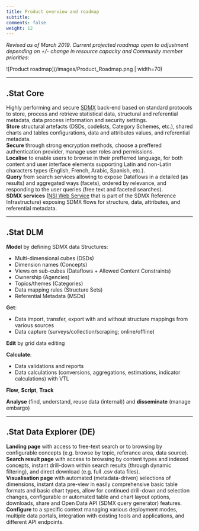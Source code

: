 ```yaml
---
title: Product overview and roadmap
subtitle: 
comments: false
weight: 12
---
```

*Revised as of March 2019. Current projected roadmap open to adjustment depending on +/- change in resource capacity and Community member priorities:*<br>

![Product roadmap](/images/Product_Roadmap.png | width=70)

---

## .Stat Core

Highly performing and secure [SDMX](http://sdmx.org/) back-end based on standard protocols to store, process and retrieve statistical data, structural and referential metadata, data process information and security settings.<br>
**Store** structural artefacts (DSDs, codelists, Category Schemes, etc.), shared charts and tables configurations, data and attributes values, and referential metadata.<br>
**Secure** through strong encryption methods, choose a preffered authentication provider, manage user roles and permissions.<br>
**Localise** to enable users to browse in their prefferred language, for both content and user interface elements supporting Latin and non-Latin characters types (English, French, Arabic, Spanish, etc.).<br>
**Query** from search services allowing to expose Dataflows in a detailed (as results) and aggregated ways (facets), ordered by relevance, and responding to the user queries (free text and faceted searches).<br>
**SDMX services** ([NSI Web Service](https://ec.europa.eu/eurostat/web/sdmx-web-services) that is part of the SDMX Reference Infrastructure) exposing SDMX flows for structure, data, attributes, and referential metadata.<br>

---

## .Stat DLM

**Model** by defining SDMX data Structures:<br>

* Multi-dimensional cubes (DSDs)
* Dimension names (Concepts)
* Views on sub-cubes (Dataflows + Allowed Content Constraints)
* Ownership (Agencies)
* Topics/themes (Categories)
* Data mapping rules (Structure Sets)
* Referential Metadata (MSDs)

**Get**:<br>

* Data import, transfer, export with and without structure mappings from various sources
* Data capture (surveys/collection/scraping; online/offline)

**Edit** by grid data editing <br>

**Calculate**:<br>

* Data validations and reports
* Data calculations (conversions, aggregations, estimations, indicator calculations) with VTL

**Flow**, **Script**, **Track** <br>

**Analyse** (find, understand, reuse data (internal)) and **disseminate** (manage embargo)

---

## .Stat Data Explorer (DE)

**Landing page** with access to free-text search or to browsing by configurable concepts (e.g. browse by topic, referance area, data source).<br>
**Search result page** with access to browsing by content types and indexed concepts, instant drill-down within search results (through dynamic filtering), and direct download (e.g. full .csv data files).<br>
**Visualisation page** with automated (metadata-driven) selections of dimensions, instant data pre-view in easily comprehensive basic table formats and basic chart types, allow for continued drill-down and selection changes, configurable or automated table and chart layout options, downloads, share and Open Data API (SDMX query generator) features.<br>
**Configure** to a specific context managing various deployment modes, multiple data portals, integration with existing tools and applications, and different API endpoints.<br>
